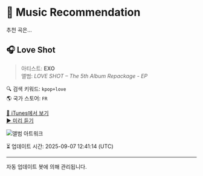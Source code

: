
# 🎵 Music Recommendation

추천 곡은...

## 🎧 Love Shot  
> 아티스트: **EXO**  
> 앨범: _LOVE SHOT – The 5th Album Repackage - EP_  

🔍 검색 키워드: `kpop+love`  
🌎 국가 스토어: `FR`

[🔗 iTunes에서 보기](https://music.apple.com/fr/album/love-shot/1446231540?i=1446231541&uo=4)  
[▶️ 미리 듣기](https://audio-ssl.itunes.apple.com/itunes-assets/AudioPreview125/v4/27/04/63/2704633d-4b20-9102-3e4e-dfe949a12db7/mzaf_15666174515800722032.plus.aac.p.m4a)

![앨범 아트워크](https://is1-ssl.mzstatic.com/image/thumb/Music124/v4/41/9a/62/419a621b-bd1a-c9ba-2c77-fe3b233a33b4/EXO_DC.jpg/100x100bb.jpg)

⏳ 업데이트 시간: 2025-09-07 12:41:14 (UTC)

---
자동 업데이트 봇에 의해 관리됩니다.
